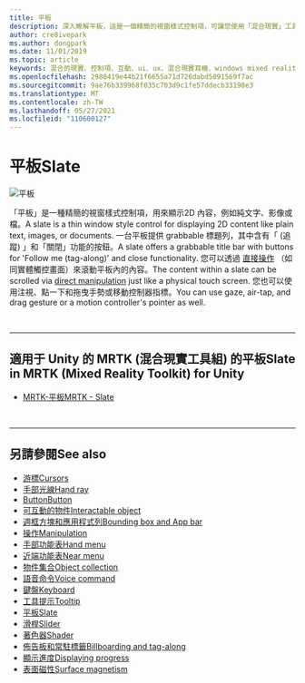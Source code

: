 ```yaml
---
title: 平板
description: 深入瞭解平板，這是一個精簡的視窗樣式控制項，可讓您使用「混合現實」工具組來顯示2D 內容。
author: cre8ivepark
ms.author: dongpark
ms.date: 11/01/2019
ms.topic: article
keywords: 混合的現實、控制項、互動、ui、ux、混合現實耳機、windows mixed reality 耳機、虛擬實境耳機、HoloLens、平板、MRTK、混合現實工具組
ms.openlocfilehash: 2988419e44b21f6655a71d726dabd5091569f7ac
ms.sourcegitcommit: 9ae76b339968f035c703d9c1fe57ddecb33198e3
ms.translationtype: MT
ms.contentlocale: zh-TW
ms.lasthandoff: 05/27/2021
ms.locfileid: "110600127"
---
```

# <a name="slate"></a><span data-ttu-id="962b7-104">平板</span><span class="sxs-lookup"><span data-stu-id="962b7-104">Slate</span></span>

![平板](images/UX_Hero_Slate.jpg)

<span data-ttu-id="962b7-106">「平板」是一種精簡的視窗樣式控制項，用來顯示2D 內容，例如純文字、影像或檔。</span><span class="sxs-lookup"><span data-stu-id="962b7-106">A slate is a thin window style control for displaying 2D content like plain text, images, or documents.</span></span> <span data-ttu-id="962b7-107">一台平板提供 grabbable 標題列，其中含有「 (追蹤) 」和「關閉」功能的按鈕。</span><span class="sxs-lookup"><span data-stu-id="962b7-107">A slate offers a grabbable title bar with buttons for 'Follow me (tag-along)' and close functionality.</span></span> <span data-ttu-id="962b7-108">您可以透過 [直接操作](direct-manipulation.md#2d-slate-interaction) （如同實體觸控畫面）來滾動平板內的內容。</span><span class="sxs-lookup"><span data-stu-id="962b7-108">The content within a slate can be scrolled via [direct manipulation](direct-manipulation.md#2d-slate-interaction) just like a physical touch screen.</span></span> <span data-ttu-id="962b7-109">您也可以使用注視、點一下和拖曳手勢或移動控制器指標。</span><span class="sxs-lookup"><span data-stu-id="962b7-109">You can use gaze, air-tap, and drag gesture or a motion controller's pointer as well.</span></span>

<br>

---

## <a name="slate-in-mrtk-mixed-reality-toolkit-for-unity"></a><span data-ttu-id="962b7-110">適用于 Unity 的 MRTK (混合現實工具組) 的平板</span><span class="sxs-lookup"><span data-stu-id="962b7-110">Slate in MRTK (Mixed Reality Toolkit) for Unity</span></span>

* [<span data-ttu-id="962b7-111">MRTK-平板</span><span class="sxs-lookup"><span data-stu-id="962b7-111">MRTK - Slate</span></span>](/windows/mixed-reality/mrtk-unity/features/ux-building-blocks/slate)

<br>

---

## <a name="see-also"></a><span data-ttu-id="962b7-112">另請參閱</span><span class="sxs-lookup"><span data-stu-id="962b7-112">See also</span></span>

* [<span data-ttu-id="962b7-113">游標</span><span class="sxs-lookup"><span data-stu-id="962b7-113">Cursors</span></span>](cursors.md)
* [<span data-ttu-id="962b7-114">手部光線</span><span class="sxs-lookup"><span data-stu-id="962b7-114">Hand ray</span></span>](point-and-commit.md)
* [<span data-ttu-id="962b7-115">Button</span><span class="sxs-lookup"><span data-stu-id="962b7-115">Button</span></span>](button.md)
* [<span data-ttu-id="962b7-116">可互動的物件</span><span class="sxs-lookup"><span data-stu-id="962b7-116">Interactable object</span></span>](interactable-object.md)
* [<span data-ttu-id="962b7-117">週框方塊和應用程式列</span><span class="sxs-lookup"><span data-stu-id="962b7-117">Bounding box and App bar</span></span>](app-bar-and-bounding-box.md)
* [<span data-ttu-id="962b7-118">操作</span><span class="sxs-lookup"><span data-stu-id="962b7-118">Manipulation</span></span>](direct-manipulation.md)
* [<span data-ttu-id="962b7-119">手部功能表</span><span class="sxs-lookup"><span data-stu-id="962b7-119">Hand menu</span></span>](hand-menu.md)
* [<span data-ttu-id="962b7-120">近端功能表</span><span class="sxs-lookup"><span data-stu-id="962b7-120">Near menu</span></span>](near-menu.md)
* [<span data-ttu-id="962b7-121">物件集合</span><span class="sxs-lookup"><span data-stu-id="962b7-121">Object collection</span></span>](object-collection.md)
* [<span data-ttu-id="962b7-122">語音命令</span><span class="sxs-lookup"><span data-stu-id="962b7-122">Voice command</span></span>](voice-input.md)
* [<span data-ttu-id="962b7-123">鍵盤</span><span class="sxs-lookup"><span data-stu-id="962b7-123">Keyboard</span></span>](keyboard.md)
* [<span data-ttu-id="962b7-124">工具提示</span><span class="sxs-lookup"><span data-stu-id="962b7-124">Tooltip</span></span>](tooltip.md)
* [<span data-ttu-id="962b7-125">平板</span><span class="sxs-lookup"><span data-stu-id="962b7-125">Slate</span></span>](slate.md)
* [<span data-ttu-id="962b7-126">滑桿</span><span class="sxs-lookup"><span data-stu-id="962b7-126">Slider</span></span>](slider.md)
* [<span data-ttu-id="962b7-127">著色器</span><span class="sxs-lookup"><span data-stu-id="962b7-127">Shader</span></span>](shader.md)
* [<span data-ttu-id="962b7-128">佈告板和常駐標籤</span><span class="sxs-lookup"><span data-stu-id="962b7-128">Billboarding and tag-along</span></span>](billboarding-and-tag-along.md)
* [<span data-ttu-id="962b7-129">顯示進度</span><span class="sxs-lookup"><span data-stu-id="962b7-129">Displaying progress</span></span>](progress.md)
* [<span data-ttu-id="962b7-130">表面磁性</span><span class="sxs-lookup"><span data-stu-id="962b7-130">Surface magnetism</span></span>](surface-magnetism.md)